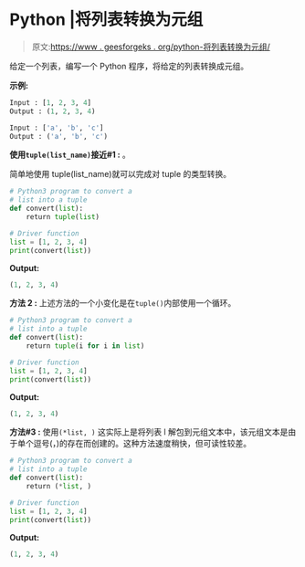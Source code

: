 # Python |将列表转换为元组

> 原文:[https://www . geesforgeks . org/python-将列表转换为元组/](https://www.geeksforgeeks.org/python-convert-a-list-into-a-tuple/)

给定一个列表，编写一个 Python 程序，将给定的列表转换成元组。

**示例:**

```py
Input : [1, 2, 3, 4]
Output : (1, 2, 3, 4)

Input : ['a', 'b', 'c']
Output : ('a', 'b', 'c')

```

**使用`tuple(list_name)`接近#1 :** 。

简单地使用 tuple(list_name)就可以完成对 tuple 的类型转换。

```py
# Python3 program to convert a 
# list into a tuple
def convert(list):
    return tuple(list)

# Driver function
list = [1, 2, 3, 4]
print(convert(list))
```

**Output:**

```py
(1, 2, 3, 4)

```

**方法 2 :**
上述方法的一个小变化是在`tuple()`内部使用一个循环。

```py
# Python3 program to convert a 
# list into a tuple
def convert(list):
    return tuple(i for i in list)

# Driver function
list = [1, 2, 3, 4]
print(convert(list))
```

**Output:**

```py
(1, 2, 3, 4)

```

**方法#3 :** 使用`(*list, )`
这实际上是将列表 l 解包到元组文本中，该元组文本是由于单个逗号(，)的存在而创建的。这种方法速度稍快，但可读性较差。

```py
# Python3 program to convert a 
# list into a tuple
def convert(list):
    return (*list, )

# Driver function
list = [1, 2, 3, 4]
print(convert(list))
```

**Output:**

```py
(1, 2, 3, 4)

```